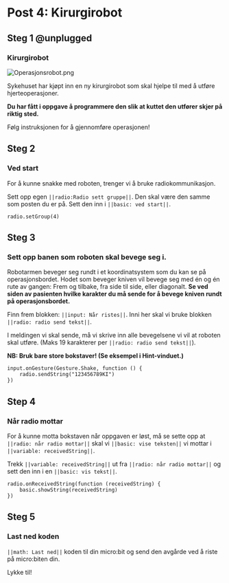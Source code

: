 # Post 4: Kirurgirobot

## Steg 1 @unplugged

### Kirurgirobot

![Operasjonsrobot.png](https://i.postimg.cc/ydJ4CGmY/Operasjonsrobot.png)

Sykehuset har kjøpt inn en ny kirurgirobot som skal hjelpe til med å utføre hjerteoperasjoner. 

**Du har fått i oppgave å programmere den slik at kuttet den utfører skjer på riktig sted.**

Følg instruksjonen for å gjennomføre operasjonen!


## Steg 2

### Ved start

For å kunne snakke med roboten, trenger vi å bruke radiokommunikasjon. 

Sett opp egen ``||radio:Radio sett gruppe||``. Den skal være den samme som posten du er på. Sett den inn i ``||basic: ved start||``.

```blocks
radio.setGroup(4)
```

## Steg 3

### Sett opp banen som roboten skal bevege seg i.

Robotarmen beveger seg rundt i et koordinatsystem som du kan se på operasjonsbordet. Hodet som beveger kniven vil bevege seg med én og én rute av gangen: Frem og tilbake, fra side til side, eller diagonalt. **Se ved siden av pasienten hvilke karakter du må sende for å bevege kniven rundt på operasjonsbordet.**

Finn frem blokken: ``||input: Når ristes||``. Inni her skal vi bruke blokken ``||radio: radio send tekst||``.

I meldingen vi skal sende, må vi skrive inn alle bevegelsene vi vil at roboten skal utføre.  (Maks 19 karakterer per ``||radio: radio send tekst||``). 

**NB: Bruk bare store bokstaver! (Se eksempel i Hint-vinduet.)**

```blocks
input.onGesture(Gesture.Shake, function () {
    radio.sendString("123456789KI")
})
```


## Step 4

### Når radio mottar

For å kunne motta bokstaven når oppgaven er løst, må se sette opp at ``||radio: når radio mottar||`` skal vi ``||basic: vise teksten||`` vi mottar i ``||variable: receivedString||``.

Trekk ``||variable: receivedString||`` ut fra ``||radio: når radio mottar||`` og sett den inn i en ``||basic: vis tekst||``.

```blocks
radio.onReceivedString(function (receivedString) {
    basic.showString(receivedString)
})
```

## Steg 5

### Last ned koden

``||math: Last ned||`` koden til din micro:bit og send den avgårde ved å riste på micro:biten din. 

Lykke til!